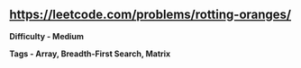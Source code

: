 ## https://leetcode.com/problems/rotting-oranges/

**Difficulty - Medium**

**Tags - Array, Breadth-First Search, Matrix**
